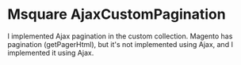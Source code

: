 # Msquare AjaxCustomPagination

I implemented Ajax pagination in the custom collection. Magento has pagination (getPagerHtml), but it's not implemented using Ajax, and I implemented it using Ajax.
 

